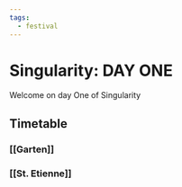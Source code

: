 ```yaml
---
tags:
  - festival
---
```


# Singularity: DAY ONE

Welcome on day One of Singularity 
## Timetable
### [[Garten]]



### [[St. Etienne]]
